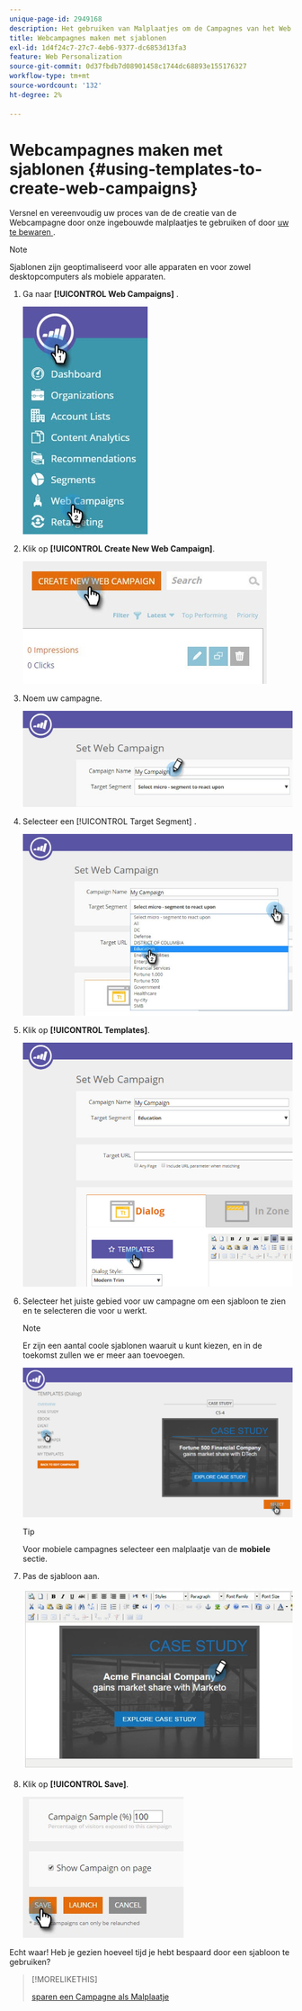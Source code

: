 ```yaml
---
unique-page-id: 2949168
description: Het gebruiken van Malplaatjes om de Campagnes van het Web tot stand te brengen - de Documenten van Marketo - de Documentatie van het Product
title: Webcampagnes maken met sjablonen
exl-id: 1d4f24c7-27c7-4eb6-9377-dc6853d13fa3
feature: Web Personalization
source-git-commit: 0d37fbdb7d08901458c1744dc68893e155176327
workflow-type: tm+mt
source-wordcount: '132'
ht-degree: 2%

---
```


# Webcampagnes maken met sjablonen {#using-templates-to-create-web-campaigns}

Versnel en vereenvoudig uw proces van de de creatie van de Webcampagne door onze ingebouwde malplaatjes te gebruiken of door [ uw te bewaren ](save-your-campaign-as-a-template.md).

>[!NOTE]
>
>Sjablonen zijn geoptimaliseerd voor alle apparaten en voor zowel desktopcomputers als mobiele apparaten.

1. Ga naar **[!UICONTROL Web Campaigns]** .

   ![](assets/web-campaigns-hand.jpg)

1. Klik op **[!UICONTROL Create New Web Campaign]**.

   ![](assets/create-new-web-campaign-create-hand.jpg)

1. Noem uw campagne.

   ![](assets/set-web-campaign-my-campaign-hand.jpg)

1. Selecteer een [!UICONTROL Target Segment] .

   ![](assets/set-web-campaign-education.jpg)

1. Klik op **[!UICONTROL Templates]**.

   ![](assets/templates.png)

1. Selecteer het juiste gebied voor uw campagne om een sjabloon te zien en te selecteren die voor u werkt.

   >[!NOTE]
   >
   >Er zijn een aantal coole sjablonen waaruit u kunt kiezen, en in de toekomst zullen we er meer aan toevoegen.

   ![](assets/select.png)

   >[!TIP]
   >
   >Voor mobiele campagnes selecteer een malplaatje van de **mobiele** sectie.

1. Pas de sjabloon aan.

   ![](assets/customize-template.jpg)

1. Klik op **[!UICONTROL Save]**.

   ![](assets/click-save-hand.jpg)

Echt waar! Heb je gezien hoeveel tijd je hebt bespaard door een sjabloon te gebruiken?

>[!MORELIKETHIS]
>
>[ sparen een Campagne als Malplaatje ](/help/marketo/product-docs/web-personalization/using-templates/save-your-campaign-as-a-template.md)
